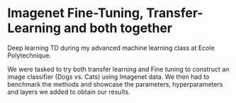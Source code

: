 # Imagenet Fine-Tuning, Transfer-Learning and both together

Deep learning TD during my advanced machine learning class at Ecole Polytechnique. 

We were tasked to try both transfer learning and Fine tuning to construct an image classifier (Dogs vs. Cats) using Imagenet data.
We then had to benchmark the methods and showcase the parameters, hyperparameters and layers we added to obtain our results. 
